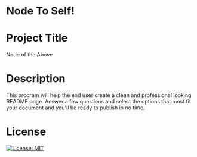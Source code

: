 
  # Node To Self!

  # Project Title
  Node of the Above

  # Description
  This program will help the end user create a clean and professional looking README page.  Answer a few questions and select the options that most fit your document and you'll be ready to publish in no time.

  # License
  [![License: MIT](https://img.shields.io/badge/License-MIT-yellow.svg)](https://opensource.org/licenses/MIT)
